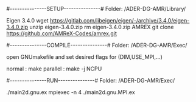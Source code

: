 #---------------SETUP---------------#
Folder: /ADER-DG-AMR/Library/

Eigen 3.4.0
	wget https://gitlab.com/libeigen/eigen/-/archive/3.4.0/eigen-3.4.0.zip
	unzip eigen-3.4.0.zip
	rm eigen-3.4.0.zip
AMREX
	git clone https://github.com/AMReX-Codes/amrex.git


#---------------COMPILE---------------#
Folder: /ADER-DG-AMR/Exec/

open GNUmakefile and set desired flags for (DIM,USE_MPI,...)

normal		:	make
parallel	:	make -j NCPU

#---------------RUN---------------#
Folder: /ADER-DG-AMR/Exec/

./main2d.gnu.ex	
mpiexec -n 4 ./main2d.gnu.MPI.ex 